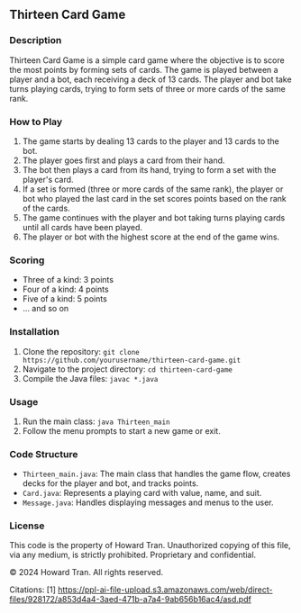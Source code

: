 ## Thirteen Card Game

### Description
Thirteen Card Game is a simple card game where the objective is to score the most points by forming sets of cards. The game is played between a player and a bot, each receiving a deck of 13 cards. The player and bot take turns playing cards, trying to form sets of three or more cards of the same rank.

### How to Play
1. The game starts by dealing 13 cards to the player and 13 cards to the bot.
2. The player goes first and plays a card from their hand.
3. The bot then plays a card from its hand, trying to form a set with the player's card.
4. If a set is formed (three or more cards of the same rank), the player or bot who played the last card in the set scores points based on the rank of the cards.
5. The game continues with the player and bot taking turns playing cards until all cards have been played.
6. The player or bot with the highest score at the end of the game wins.

### Scoring
- Three of a kind: 3 points
- Four of a kind: 4 points
- Five of a kind: 5 points
- ... and so on

### Installation
1. Clone the repository: `git clone https://github.com/yourusername/thirteen-card-game.git`
2. Navigate to the project directory: `cd thirteen-card-game`
3. Compile the Java files: `javac *.java`

### Usage
1. Run the main class: `java Thirteen_main`
2. Follow the menu prompts to start a new game or exit.

### Code Structure
- `Thirteen_main.java`: The main class that handles the game flow, creates decks for the player and bot, and tracks points.
- `Card.java`: Represents a playing card with value, name, and suit.
- `Message.java`: Handles displaying messages and menus to the user.

### License
This code is the property of Howard Tran. Unauthorized copying of this file, via any medium, is strictly prohibited. Proprietary and confidential.

© 2024 Howard Tran. All rights reserved.

Citations:
[1] https://ppl-ai-file-upload.s3.amazonaws.com/web/direct-files/928172/a853d4a4-3aed-471b-a7a4-9ab656b16ac4/asd.pdf
